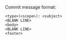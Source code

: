 Commit message format:

```
<type>(<scope>): <subject>
<BLANK LINE>
<body>
<BLANK LINE>
<footer>
```
